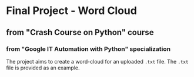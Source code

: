 # Final Project - Word Cloud 
## from "Crash Course on Python" course
### from "Google IT Automation with Python" specialization

The project aims to create a word-cloud for an uploaded `.txt` file. The `.txt` file is provided as an example.
